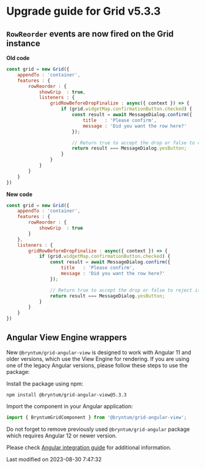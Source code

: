 # Upgrade guide for Grid v5.3.3

## `RowReorder` events are now fired on the Grid instance

**Old code**

```javascript
const grid = new Grid({
    appendTo : 'container',
    features : {
        rowReorder : {
            showGrip  : true,
            listeners : {
                gridRowBeforeDropFinalize : async({ context }) => {
                    if (grid.widgetMap.confirmationButton.checked) {
                        const result = await MessageDialog.confirm({
                            title   : 'Please confirm',
                            message : 'Did you want the row here?'
                        });

                        // Return true to accept the drop or false to reject it
                        return result === MessageDialog.yesButton;
                    }
                }
            }
        }
    }
})
```

**New code**

```javascript
const grid = new Grid({
    appendTo : 'container',
    features : {
        rowReorder : {
            showGrip  : true
        }
    },
    listeners : {
        gridRowBeforeDropFinalize : async({ context }) => {
            if (grid.widgetMap.confirmationButton.checked) {
                const result = await MessageDialog.confirm({
                    title   : 'Please confirm',
                    message : 'Did you want the row here?'
                });

                // Return true to accept the drop or false to reject it
                return result === MessageDialog.yesButton;
            }
        }
    }
})
```

## Angular View Engine wrappers

New `@bryntum/grid-angular-view` is designed to work with Angular 11 and older versions, which use the View Engine
for rendering. If you are using one of the legacy Angular versions, please follow these steps to use the package:

Install the package using npm:

```shell
npm install @bryntum/grid-angular-view@5.3.3
```

Import the component in your Angular application:

```typescript
import { BryntumGridComponent } from '@bryntum/grid-angular-view';
```

Do not forget to remove previously used `@bryntum/grid-angular` package which requires Angular 12 or newer version.

Please check [Angular integration guide](#Grid/guides/integration/angular/guide.md#ivy-and-view-engine-wrappers) for
additional information.


<p class="last-modified">Last modified on 2023-08-30 7:47:32</p>